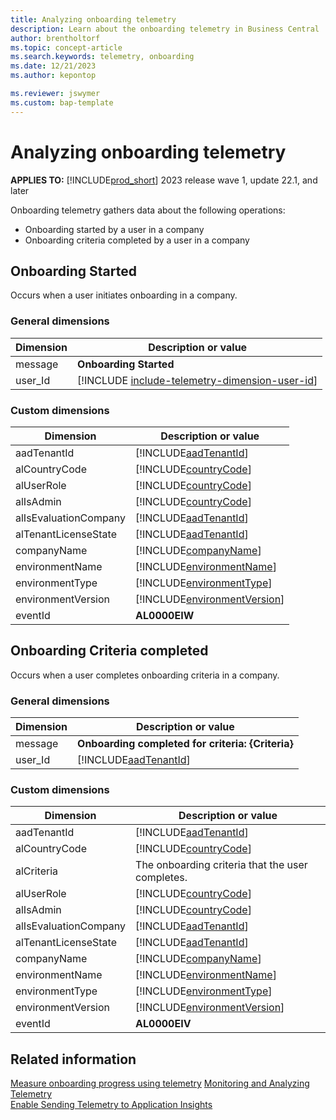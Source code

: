 ```yaml
---
title: Analyzing onboarding telemetry 
description: Learn about the onboarding telemetry in Business Central  
author: brentholtorf
ms.topic: concept-article
ms.search.keywords: telemetry, onboarding
ms.date: 12/21/2023
ms.author: kepontop

ms.reviewer: jswymer
ms.custom: bap-template
---
```


# Analyzing onboarding telemetry

**APPLIES TO:** [!INCLUDE[prod_short](../includes/prod_short.md)] 2023 release wave 1, update 22.1, and later

Onboarding telemetry gathers data about the following operations: 

- Onboarding started by a user in a company
- Onboarding criteria completed by a user in a company

## <a name="started"></a>Onboarding Started

Occurs when a user initiates onboarding in a company.

### General dimensions

|Dimension|Description or value|
|---------|-----|
|message|**Onboarding Started**|
|user_Id|[!INCLUDE [include-telemetry-dimension-user-id](../includes/include-telemetry-dimension-user-id.md)]|

### Custom dimensions

|Dimension|Description or value|
|---------|-----|
|aadTenantId|[!INCLUDE[aadTenantId](../includes/include-telemetry-dimension-aadtenantid.md)]|
|alCountryCode|[!INCLUDE[countryCode](../includes/include-telemetry-dimension-country-code.md)]|
|alUserRole|[!INCLUDE[countryCode](../includes/include-telemetry-dimension-user-role.md)]|
|alIsAdmin|[!INCLUDE[countryCode](../includes/include-telemetry-dimension-is-admin.md)]|
|alIsEvaluationCompany|[!INCLUDE[aadTenantId](../includes/include-telemetry-dimension-is-evaluation-company.md)]|
|alTenantLicenseState|[!INCLUDE[aadTenantId](../includes/include-telemetry-dimension-tenant-license-state.md)]|
|companyName|[!INCLUDE[companyName](../includes/include-telemetry-dimension-company-name.md)]|
|environmentName|[!INCLUDE[environmentName](../includes/include-telemetry-dimension-environment-name.md)]|
|environmentType|[!INCLUDE[environmentType](../includes/include-telemetry-dimension-environment-type.md)]|
|environmentVersion|[!INCLUDE[environmentVersion](../includes/include-telemetry-dimension-environment-version.md)]|
|eventId|**AL0000EIW**|

## <a name="CriteriaCompleted"></a>Onboarding Criteria completed

Occurs when a user completes onboarding criteria in a company.

### General dimensions

|Dimension|Description or value|
|---------|-----|
|message|**Onboarding completed for criteria: {Criteria}**|
|user_Id|[!INCLUDE[aadTenantId](../includes/include-telemetry-dimension-user-id.md)] |

### Custom dimensions

|Dimension|Description or value|
|---------|-----|
|aadTenantId|[!INCLUDE[aadTenantId](../includes/include-telemetry-dimension-aadtenantid.md)]|
|alCountryCode|[!INCLUDE[countryCode](../includes/include-telemetry-dimension-country-code.md)]|
|alCriteria| The onboarding criteria that the user completes. |
|alUserRole|[!INCLUDE[countryCode](../includes/include-telemetry-dimension-user-role.md)]|
|alIsAdmin|[!INCLUDE[countryCode](../includes/include-telemetry-dimension-is-admin.md)]|
|alIsEvaluationCompany|[!INCLUDE[aadTenantId](../includes/include-telemetry-dimension-is-evaluation-company.md)]|
|alTenantLicenseState|[!INCLUDE[aadTenantId](../includes/include-telemetry-dimension-tenant-license-state.md)]|
|companyName|[!INCLUDE[companyName](../includes/include-telemetry-dimension-company-name.md)]|
|environmentName|[!INCLUDE[environmentName](../includes/include-telemetry-dimension-environment-name.md)]|
|environmentType|[!INCLUDE[environmentType](../includes/include-telemetry-dimension-environment-type.md)]|
|environmentVersion|[!INCLUDE[environmentVersion](../includes/include-telemetry-dimension-environment-version.md)]|
|eventId|**AL0000EIV**|

## Related information

[Measure onboarding progress using telemetry](onboarding-telemetry.md)
[Monitoring and Analyzing Telemetry](telemetry-overview.md)  
[Enable Sending Telemetry to Application Insights](telemetry-enable-application-insights.md)  

